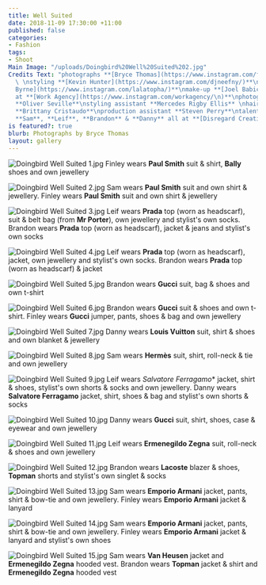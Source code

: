 ```yaml
---
title: Well Suited
date: 2018-11-09 17:30:00 +11:00
published: false
categories:
- Fashion
tags:
- Shoot
Main Image: "/uploads/Doingbird%20Well%20Suited%202.jpg"
Credits Text: "photographs **[Bryce Thomas](https://www.instagram.com/friendlypervert/)**
  \ \nstyling **[Kevin Hunter](https://www.instagram.com/djneefny/)**\nhair **[Christopher
  Byrne](https://www.instagram.com/lalatopha/)**\nmake-up **[Joel Babicci](https://www.instagram.com/joel_babicci/)**
  at **[Work Agency](https://www.instagram.com/workagency/\n)**\nphotography assistant
  **Oliver Seville**\nstyling assistant **Mercedes Rigby Ellis** \nhair assistant
  **Brittany Cristaudo**\nproduction assistant **Steven Perry**\ntalent **Finley**,
  **Sam**, **Leif**, **Brandon** & **Danny** all at **[Disregard Creative](https://www.disregardcreative.com/)**\n"
is featured?: true
blurb: Photographs by Bryce Thomas
layout: gallery
---
```


![Doingbird Well Suited 1.jpg](/uploads/Doingbird%20Well%20Suited%201.jpg)
Finley wears **Paul Smith** suit & shirt, **Bally** shoes and own jewellery

![Doingbird Well Suited 2.jpg](/uploads/Doingbird%20Well%20Suited%202.jpg)
Sam wears **Paul Smith** suit and own shirt & jewellery. Finley wears **Paul Smith** suit and own shirt & jewellery

![Doingbird Well Suited 3.jpg](/uploads/Doingbird%20Well%20Suited%203.jpg)
Leif wears **Prada** top (worn as headscarf), suit & belt bag (from **Mr Porter**), own jewellery and stylist's own socks. Brandon wears **Prada** top (worn as headscarf), jacket & jeans and stylist's own socks

![Doingbird Well Suited 4.jpg](/uploads/Doingbird%20Well%20Suited%204.jpg)
Leif wears **Prada** top (worn as headscarf), jacket, own jewellery and stylist's own socks. Brandon wears **Prada** top (worn as headscarf) & jacket

![Doingbird Well Suited 5.jpg](/uploads/Doingbird%20Well%20Suited%205.jpg)
Brandon wears **Gucci** suit, bag & shoes and own t-shirt

![Doingbird Well Suited 6.jpg](/uploads/Doingbird%20Well%20Suited%206.jpg)
Brandon wears **Gucci** suit & shoes and own t-shirt. Finley wears **Gucci** jumper, pants, shoes & bag and own jewellery

![Doingbird Well Suited 7.jpg](/uploads/Doingbird%20Well%20Suited%207.jpg)
Danny wears **Louis Vuitton** suit, shirt & shoes and own blanket & jewellery

![Doingbird Well Suited 8.jpg](/uploads/Doingbird%20Well%20Suited%208.jpg)
Sam wears **Hermès** suit, shirt, roll-neck & tie and own jewellery

![Doingbird Well Suited 9.jpg](/uploads/Doingbird%20Well%20Suited%209.jpg)
Leif wears *Salvatore Ferragamo** jacket, shirt & shoes, stylist's own shorts & socks and own jewellery. Danny wears **Salvatore Ferragamo** jacket, shirt, shoes & bag and stylist's own shorts & socks

![Doingbird Well Suited 10.jpg](/uploads/Doingbird%20Well%20Suited%2010.jpg)
Danny wears **Gucci** suit, shirt, shoes, case & eyewear and own jewellery

![Doingbird Well Suited 11.jpg](/uploads/Doingbird%20Well%20Suited%2011.jpg)
Leif wears **Ermenegildo Zegna** suit, roll-neck & shoes and own jewellery

![Doingbird Well Suited 12.jpg](/uploads/Doingbird%20Well%20Suited%2012.jpg)
Brandon wears **Lacoste** blazer & shoes, **Topman** shorts and stylist's own singlet & socks

![Doingbird Well Suited 13.jpg](/uploads/Doingbird%20Well%20Suited%2013.jpg)
Sam wears **Emporio Armani** jacket, pants, shirt & bow-tie and own jewellery. Finley wears **Emporio Armani** jacket & lanyard

![Doingbird Well Suited 14.jpg](/uploads/Doingbird%20Well%20Suited%2014.jpg)
Sam wears **Emporio Armani** jacket, pants, shirt & bow-tie and own jewellery. Finley wears **Emporio Armani** jacket & lanyard and stylist's own shoes

![Doingbird Well Suited 15.jpg](/uploads/Doingbird%20Well%20Suited%2015.jpg)
Sam wears **Van Heusen** jacket and **Ermenegildo Zegna** hooded vest. Brandon wears **Topman** jacket & shirt and **Ermenegildo Zegna** hooded vest